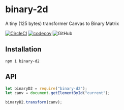 # binary-2d

A tiny (125 bytes) transformer Canvas to Binary Matrix

[![CircleCI](https://circleci.com/gh/shevchenkonik/binary-d2.svg?style=shield)](https://circleci.com/gh/shevchenkonik/binary-d2) [![codecov](https://codecov.io/gh/shevchenkonik/binary-d2/branch/master/graph/badge.svg)](https://codecov.io/gh/shevchenkonik/binary-d2) ![GitHub](https://img.shields.io/github/license/shevchenkonik/binary-d2)

## Installation

```shell
npm i binary-d2
```

## API

```javascript
let binaryD2 = require("binary-d2");
let canv = document.getElementById("current");

binaryD2.transform(canv);
```
